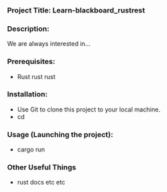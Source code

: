 ### Project Title: Learn-blackboard_rustrest
### Description:
We are always interested in...

### Prerequisites:
* Rust rust rust

### Installation:
* Use Git to clone this project to your local machine.
* cd 

### Usage (Launching the project):
* cargo run

### Other Useful Things
* rust docs etc etc


